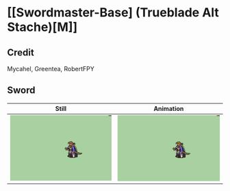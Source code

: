 # [\[Swordmaster-Base\] \(Trueblade Alt Stache\)\[M\]]

## Credit

Mycahel, Greentea, RobertFPY
	
## Sword

| Still | Animation |
| :---: | :-------: |
| ![Sword still](./Sword_000.png) | ![Sword animation](./Sword.gif) |
